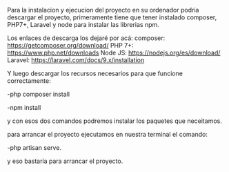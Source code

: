 Para la instalacion y ejecucion del proyecto en su ordenador podria descargar el proyecto, primeramente tiene que tener instalado composer, PHP7+, Laravel y node para instalar las librerias npm.

Los enlaces de descarga los dejaré por acá: composer: https://getcomposer.org/download/ PHP 7+: https://www.php.net/downloads Node JS: https://nodejs.org/es/download/ Laravel: https://laravel.com/docs/9.x/installation

Y luego descargar los recursos necesarios para que funcione correctamente:

-php composer install

-npm install

y con esos dos comandos podremos instalar los paquetes que neceitamos.

para arrancar el proyecto ejecutamos en nuestra terminal el comando:

-php artisan serve.

y eso bastaría para arrancar el proyecto.
